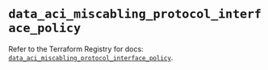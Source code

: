 # `data_aci_miscabling_protocol_interface_policy`

Refer to the Terraform Registry for docs: [`data_aci_miscabling_protocol_interface_policy`](https://registry.terraform.io/providers/ciscodevnet/aci/2.17.0/docs/data-sources/miscabling_protocol_interface_policy).
